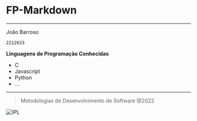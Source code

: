 # **FP-Markdown**
---
João Barroso

`2212633`

**Linguagens de Programação Conhecidas**
* C
* Javascript
* Python
* ...
---
> Metodologias de Desenvolvimento de Software @2022
>
![IPL](https://www.ipleiria.pt/normasgraficas/wp-content/uploads/sites/80/2017/09/estg_h-01.jpg)